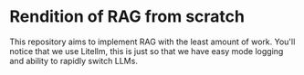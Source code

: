 # Rendition of RAG from scratch

This repository aims to implement RAG with the least amount of work. You'll notice that we use Litellm, this is just so that we have easy mode logging and ability to rapidly switch LLMs.